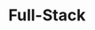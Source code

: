 # Full-Stack

<img src="https://www.shutterstock.com/image-vector/full-stack-developer-programmer-who-can-2126435852" alt="" >
